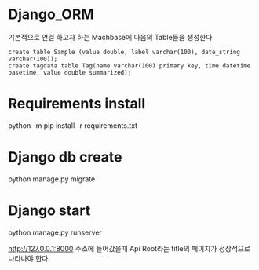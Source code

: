 # Django_ORM
기본적으로 연결 하고자 하는 Machbase에 다음의 Table들을 생성한다
```
create table Sample (value double, label varchar(100), date_string varchar(100));
create tagdata table Tag(name varchar(100) primary key, time datetime basetime, value double summarized);
```

# Requirements install
python -m pip install -r requirements.txt

# Django db create
python manage.py migrate

# Django start
python manage.py runserver

http://127.0.0.1:8000 주소에 들어갔을때 Api Root라는 title의 페이지가 정상적으로 나타나야 한다.
